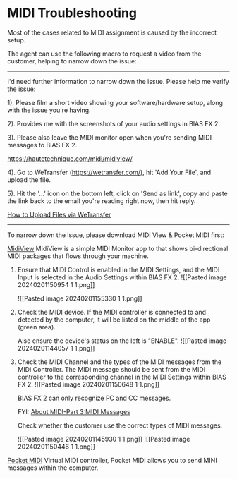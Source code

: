 # MIDI Troubleshooting

Most of the cases related to MIDI assignment is caused by the incorrect setup.

The agent can use the following macro to request a video from the customer, helping to narrow down the issue:

---
I'd need further information to narrow down the issue. Please help me verify the issue:

1). Please film a short video showing your software/hardware setup, along with the issue you're having.

2). Provides me with the screenshots of your audio settings in BIAS FX 2.

3). Please also leave the MIDI monitor open when you're sending MIDI messages to BIAS FX 2.

https://hautetechnique.com/midi/midiview/

4). Go to WeTransfer (https://wetransfer.com/), hit 'Add Your File', and upload the file.

5). Hit the '...' icon on the bottom left, click on 'Send as link', copy and paste the link back to the email you're reading right now, then hit reply.

[How to Upload Files via WeTransfer](https://youtu.be/gxHlKYDZX9s)

---

To narrow down the issue, please download MIDI View & Pocket MIDI first:

[MidiView](https://hautetechnique.com/midi/midiview/)
MidiView is a simple MIDI Monitor app to that shows bi-directional MIDI packages that flows through your machine.

1. Ensure that MIDI Control is enabled in the MIDI Settings, and the MIDI Input is selected in the Audio Settings within BIAS FX 2.
     ![[Pasted image 20240201150954 1 1.png]]
	
	![[Pasted image 20240201155330 1 1.png]]


2. Check the MIDI device.
	If the MIDI controller is connected to and detected by the computer, it will be listed on the middle of the app (green area).
	
	Also ensure the device's status on the left is "ENABLE".
	![[Pasted image 20240201144057 1 1.png]]


3. Check the MIDI Channel and the types of the MIDI messages from the MIDI Controller.
	The MIDI message should be sent from the MIDI controller to the corresponding channel in the MIDI Settings within BIAS FX 2.
	![[Pasted image 20240201150648 1 1.png]]
	
	
	BIAS FX 2 can only recognize PC and CC messages.
	
	FYI: [About MIDI-Part 3:MIDI Messages](https://www.midi.org/midi-articles/about-midi-part-3-midi-messages) 
	
	Check whether the customer use the correct types of MIDI messages.
	
	![[Pasted image 20240201145930 1 1.png]]
	![[Pasted image 20240201150446 1 1.png]]


[Pocket MIDI](https://www.morson.jp/pocketmidi-webpage/)
Virtual MIDI controller, Pocket MIDI allows you to send MINI messages within the computer.


